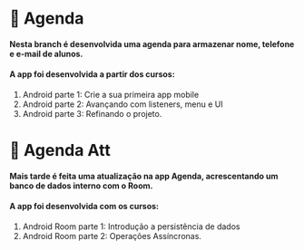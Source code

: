 # :notebook: Agenda
#### Nesta branch é desenvolvida uma agenda para armazenar nome, telefone e e-mail de alunos.
#### A app foi desenvolvida a partir dos cursos: 
1. Android parte 1: Crie a sua primeira app mobile
2. Android parte 2: Avançando com listeners, menu e UI
3. Android parte 3: Refinando o projeto. 

# :ledger: Agenda Att
#### Mais tarde é feita uma atualização na app Agenda, acrescentando um banco de dados interno com o Room.
#### A app foi desenvolvida com os cursos: 
1. Android Room parte 1: Introdução a persistência de dados
2. Android Room parte 2: Operações Assíncronas.
